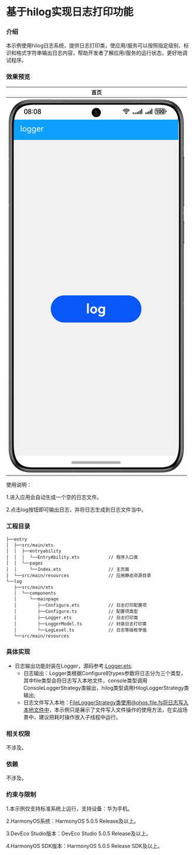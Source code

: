 # 基于hilog实现日志打印功能

### 介绍

本示例使用hilog日志系统，提供日志打印类，使应用/服务可以按照指定级别、标识和格式字符串输出日志内容，帮助开发者了解应用/服务的运行状态，更好地调试程序。

### 效果预览
| 首页                                     |
|----------------------------------------|
| ![image](screenshots/device/index.png) |

使用说明：

1.进入应用会自动生成一个空的日志文件。

2.点击log按钮即可输出日志，并将日志生成到日志文件当中。

### 工程目录
```
├──entry
│  ├──src/main/ets
│  │  ├──entryability
│  │  │  └──EntryAbility.ets           // 程序入口类
│  │  └──pages           
│  │     └──Index.ets                  // 主页面
│  └──src/main/resources               // 应用静态资源目录
└──log
   ├──src/main/ets
   │  └──components	                    
   │     └──mainpage                 
   │  	    ├──Configure.ets		   // 日志打印配置项
   │        ├──Configure.ts            // 配置项类型
   │        ├──Logger.ets              // 日志打印类
   │        ├──LoggerModel.ts          // 封装日志打印类
   │        └──LogLevel.ts             // 日志等级枚举值
   └──src/main/resources              
```

### 具体实现
+ 日志输出功能封装在Logger，源码参考:[Logger.ets](log/src/main/ets/components/mainpage/Logger.ets):
    + 日志输出：Logger类根据Configure的types参数将日志分为三个类型，其中file类型会将日志写入本地文件，console类型调用ConsoleLoggerStrategy类输出，hilog类型调用HilogLoggerStrategy类输出;
    + 日志文件写入本地：FileLoggerStrategy类使用@ohos.file.fs将日志写入本地文件中，本示例只是展示了文件写入文件操作的使用方法，在实战场景中，建议把耗时操作放入子线程中运行。

### 相关权限

不涉及。

### 依赖

不涉及。

### 约束与限制

1.本示例仅支持标准系统上运行，支持设备：华为手机。

2.HarmonyOS系统：HarmonyOS 5.0.5 Release及以上。

3.DevEco Studio版本：DevEco Studio 5.0.5 Release及以上。

4.HarmonyOS SDK版本：HarmonyOS 5.0.5 Release SDK及以上。


